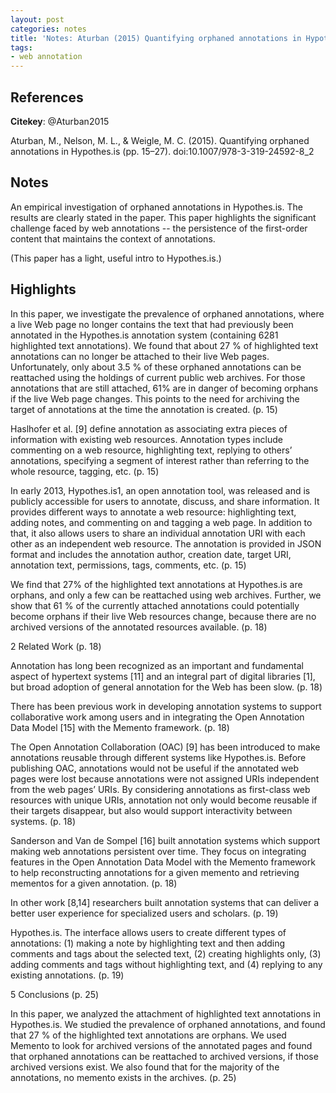 ```yaml
---
layout: post
categories: notes
title: 'Notes: Aturban (2015) Quantifying orphaned annotations in Hypothes.is'
tags:
- web annotation
---
```


## References

**Citekey**: @Aturban2015

Aturban, M., Nelson, M. L., & Weigle, M. C. (2015). Quantifying orphaned annotations in Hypothes.is (pp. 15–27). doi:10.1007/978-3-319-24592-8_2

## Notes

An empirical investigation of orphaned annotations in Hypothes.is. The results are clearly stated in the paper. This paper highlights the significant challenge faced by web annotations -- the persistence of the first-order content that maintains the context of annotations.

(This paper has a light, useful intro to Hypothes.is.)

## Highlights


In this paper, we investigate the prevalence of orphaned annotations, where a live Web page no longer contains the text that had previously been annotated in the Hypothes.is annotation system (containing 6281 highlighted text annotations). We found that about 27 % of highlighted text annotations can no longer be attached to their live Web pages. Unfortunately, only about 3.5 % of these orphaned annotations can be reattached using the holdings of current public web archives. For those annotations that are still attached, 61% are in danger of becoming orphans if the live Web page changes. This points to the need for archiving the target of annotations at the time the annotation is created. (p. 15)

Haslhofer et al. [9] define annotation as associating extra pieces of information with existing web resources. Annotation types include commenting on a web resource, highlighting text, replying to others’ annotations, specifying a segment of interest rather than referring to the whole resource, tagging, etc. (p. 15)

In early 2013, Hypothes.is1, an open annotation tool, was released and is publicly accessible for users to annotate, discuss, and share information. It provides different ways to annotate a web resource: highlighting text, adding notes, and commenting on and tagging a web page. In addition to that, it also allows users to share an individual annotation URI with each other as an independent web resource. The annotation is provided in JSON format and includes the annotation author, creation date, target URI, annotation text, permissions, tags, comments, etc. (p. 15)

We find that 27% of the highlighted text annotations at Hypothes.is are orphans, and only a few can be reattached using web archives. Further, we show that 61 % of the currently attached annotations could potentially become orphans if their live Web resources change, because there are no archived versions of the annotated resources available. (p. 18)

2 Related Work (p. 18)

Annotation has long been recognized as an important and fundamental aspect of hypertext systems [11] and an integral part of digital libraries [1], but broad adoption of general annotation for the Web has been slow. (p. 18)

There has been previous work in developing annotation systems to support collaborative work among users and in integrating the Open Annotation Data Model [15] with the Memento framework. (p. 18)

The Open Annotation Collaboration (OAC) [9] has been introduced to make annotations reusable through different systems like Hypothes.is. Before publishing OAC, annotations would not be useful if the annotated web pages were lost because annotations were not assigned URIs independent from the web pages’ URIs. By considering annotations as first-class web resources with unique URIs, annotation not only would become reusable if their targets disappear, but also would support interactivity between systems. (p. 18)

Sanderson and Van de Sompel [16] built annotation systems which support making web annotations persistent over time. They focus on integrating features in the Open Annotation Data Model with the Memento framework to help reconstructing annotations for a given memento and retrieving mementos for a given annotation. (p. 18)

In other work [8,14] researchers built annotation systems that can deliver a better user experience for specialized users and scholars. (p. 19)

Hypothes.is. The interface allows users to create different types of annotations: (1) making a note by highlighting text and then adding comments and tags about the selected text, (2) creating highlights only, (3) adding comments and tags without highlighting text, and (4) replying to any existing annotations. (p. 19)

5 Conclusions (p. 25)

In this paper, we analyzed the attachment of highlighted text annotations in Hypothes.is. We studied the prevalence of orphaned annotations, and found that 27 % of the highlighted text annotations are orphans. We used Memento to look for archived versions of the annotated pages and found that orphaned annotations can be reattached to archived versions, if those archived versions exist. We also found that for the majority of the annotations, no memento exists in the archives. (p. 25)
